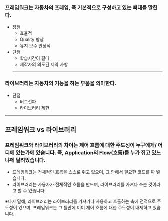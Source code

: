 ### 프레임워크는 자동차의 프레임, 즉 기본적으로 구성하고 있는 뼈대를 말한다.
- 장점
  - 효율적
  - Quality 향상
  - 유지 보수 안정적
- 단점
  - 학습시간이 길다
  - 제작자의 의도된 제약 사항
  --------------------------------------------------------
### 라이브러리는 자동차의 기능을 하는 부품을 의마한다.
- 단점
  - 버그전파
  - 라이브러리 제한
---------------
## 프레임워크 vs 라이브러리 
### 프레임워크와 라이브러리의 차이는 제어 흐름에 대한 주도성이 누구에게/ 어디에 있는가에 있습니다. 즉, Application의 Flow(흐름)를 누가 쥐고 있느냐에 달려있습니다.
- 프레임워크는 전체적인 흐름을 스스로 쥐고 있으며, 그 안에서 필요한 코드를 짜 넣습니다.
- 라이브러리는 사용자가 전체적인 흐름을 만드며, 라이브러리를 가져다 쓰는 것이라고 할 수 있습니다.

※다시 말해, 라이브러리는 라이브러리를 가져가다 사용하고 호출하는 측에 전적으로 주도성이 있으며, 프레임워크는  그 틀안에 이미 제어 흐름에 대한 주도성이 내제하고 있습니다.
